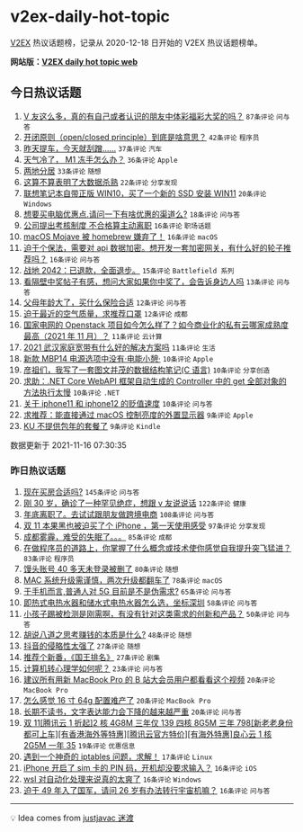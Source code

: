 # v2ex-daily-hot-topic

[V2EX](https://www.v2ex.com/) 热议话题榜，记录从 2020-12-18 日开始的 V2EX 热议话题榜单。

**网站版：[V2EX daily hot topic web](https://boojack.github.io/v2ex-daily-hot-topic-web/)**

## 今日热议话题

<!-- TODAY BEGIN -->

1. [V 友这么多，真的有自己或者认识的朋友中体彩福彩大奖的吗？](https://www.v2ex.com/t/815685) `87条评论` `问与答`
1. [开闭原则（open/closed principle）到底是啥意思？](https://www.v2ex.com/t/815704) `42条评论` `程序员`
1. [昨天提车，今天就刮蹭……](https://www.v2ex.com/t/815717) `37条评论` `汽车`
1. [天气冷了， M1 冻手怎么办？](https://www.v2ex.com/t/815733) `36条评论` `Apple`
1. [两地分居](https://www.v2ex.com/t/815677) `33条评论` `随想`
1. [这算不算表明了大数据杀熟](https://www.v2ex.com/t/815701) `22条评论` `分享发现`
1. [联想笔记本自带正版 WIN10，买了一个新的 SSD 安装 WIN11](https://www.v2ex.com/t/815720) `20条评论` `Windows`
1. [想要买电脑优惠点.请问一下有啥优惠的渠道么?](https://www.v2ex.com/t/815670) `18条评论` `问与答`
1. [公司提出考核制度 不合格算主动离职](https://www.v2ex.com/t/815766) `16条评论` `职场话题`
1. [macOS Mojave 被 homebrew 嫌弃了！](https://www.v2ex.com/t/815746) `16条评论` `macOS`
1. [迫于个保法，需要对 api 数据加密。想开发一套加密网关，有什么好的轮子推荐吗？](https://www.v2ex.com/t/815662) `16条评论` `问与答`
1. [战地 2042：已退款，全面退步。](https://www.v2ex.com/t/815695) `15条评论` `Battlefield 系列`
1. [看隔壁中奖帖子有感，想问大家如果你中奖了，会告诉身边人吗](https://www.v2ex.com/t/815769) `13条评论` `问与答`
1. [父母年龄大了，买什么保险合适](https://www.v2ex.com/t/815713) `12条评论` `问与答`
1. [迫于最近的空气质量，求推荐口罩](https://www.v2ex.com/t/815700) `12条评论` `成都`
1. [国家电网的 Openstack 项目如今怎么样了？如今商业化的私有云哪家成熟度最高（2021 年 11 月）？](https://www.v2ex.com/t/815709) `11条评论` `云计算`
1. [2021 武汉家庭宽带有什么好的解决方案吗](https://www.v2ex.com/t/815690) `11条评论` `生活`
1. [新款 MBP14 电源选项中没有·电能小憩·](https://www.v2ex.com/t/815775) `10条评论` `Apple`
1. [彦祖们，我写了一套图文并茂的数据结构笔记(C 语言)](https://www.v2ex.com/t/815728) `10条评论` `分享创造`
1. [求助：.NET Core WebAPI 框架自动生成的 Controller 中的 get 全部对象的方法执行太慢](https://www.v2ex.com/t/815708) `10条评论` `.NET`
1. [关于 iphone11 和 iphone12 的贬值速度](https://www.v2ex.com/t/815693) `10条评论` `问与答`
1. [求推荐：能直接通过 macOS 控制亮度的外置显示器](https://www.v2ex.com/t/815780) `9条评论` `Apple`
1. [KU 不提供包年的套餐了](https://www.v2ex.com/t/815710) `9条评论` `Kindle`

数据更新于 2021-11-16 07:30:35

<!-- TODAY END -->

### 昨日热议话题

<!-- YESTERDAY BEGIN -->

1. [现在买房合适吗?](https://www.v2ex.com/t/815450) `145条评论` `问与答`
1. [刚 30 岁，确诊了一种罕见绝症，想跟 v 友说说话](https://www.v2ex.com/t/815528) `122条评论` `健康`
1. [年底离职了。去试试跟朋友做跨境电商](https://www.v2ex.com/t/815408) `108条评论` `问与答`
1. [双 11 本果黑也被迫买了个 iPhone ，第一天使用感受](https://www.v2ex.com/t/815399) `97条评论` `分享发现`
1. [成都雾霾，难受的失眠了。。。](https://www.v2ex.com/t/815397) `85条评论` `成都`
1. [在做程序员的道路上，你掌握了什么概念或技术使你感觉自我提升突飞猛进？](https://www.v2ex.com/t/815465) `83条评论` `程序员`
1. [馒头账号 40 多天未登录被删了](https://www.v2ex.com/t/815556) `80条评论` `随想`
1. [MAC 系统升级需谨慎，两次升级都翻车了](https://www.v2ex.com/t/815422) `78条评论` `macOS`
1. [于手机而言,普通人对 5G 目前是不是伪需求?](https://www.v2ex.com/t/815490) `65条评论` `问与答`
1. [即热式电热水器和储水式电热水器怎么选，坐标深圳](https://www.v2ex.com/t/815443) `58条评论` `问与答`
1. [小孩子踢被检测是刚需啊，有没有针对这类需求的创新和产品？](https://www.v2ex.com/t/815466) `50条评论` `问与答`
1. [胡说八道之思考赚钱的本质是什么?](https://www.v2ex.com/t/815418) `48条评论` `随想`
1. [抖音的侵略性太强了](https://www.v2ex.com/t/815522) `27条评论` `随想`
1. [推荐个新番，《国王排名》](https://www.v2ex.com/t/815499) `27条评论` `剧集`
1. [计算机转心理学如何呢？](https://www.v2ex.com/t/815516) `23条评论` `问与答`
1. [建议所有用新 MacBook Pro 的 B 站大会员用户都看看这个视频](https://www.v2ex.com/t/815582) `20条评论` `MacBook Pro`
1. [怎么感觉 16 寸 64g 配置难产了](https://www.v2ex.com/t/815514) `20条评论` `MacBook Pro`
1. [长期不读书，文字表达能力会下降的越来越严重](https://www.v2ex.com/t/815410) `20条评论` `问与答`
1. [双 11[腾讯云 1 折起]2 核 4G8M 三年仅 139 四核 8G5M 三年 798[新老老身份都可上车][有香港海外等特惠][腾讯云官方特价][有海外特惠]良心云 1 核 2G5M 一年 35](https://www.v2ex.com/t/815412) `19条评论` `优惠信息`
1. [遇到一个神奇的 iptables 问题，求解！](https://www.v2ex.com/t/815599) `17条评论` `Linux`
1. [iPhone 开启了 sim 卡的 PIN 码，开机却没要求输入？](https://www.v2ex.com/t/815612) `16条评论` `iOS`
1. [wsl 对自动化处理来说真的太爽了](https://www.v2ex.com/t/815606) `16条评论` `Windows`
1. [迫于 49 年入了国军，请问 26 岁有办法转行宇宙机嘛？](https://www.v2ex.com/t/815524) `16条评论` `问与答`

<!-- YESTERDAY END -->

---

💡 Idea comes from [justjavac 迷渡](https://github.com/justjavac/)
